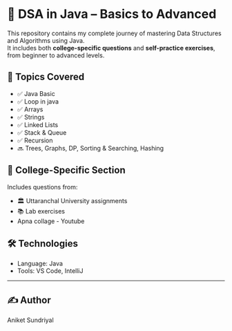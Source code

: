 # 🎯 DSA in Java – Basics to Advanced

This repository contains my complete journey of mastering Data Structures and Algorithms using Java.  
It includes both **college-specific questions** and **self-practice exercises**, from beginner to advanced levels.

## 📘 Topics Covered
- ✅ Java Basic
- ✅ Loop in java
- ✅ Arrays
- ✅ Strings
- ✅ Linked Lists
- ✅ Stack & Queue
- ✅ Recursion
- 🔜 Trees, Graphs, DP, Sorting & Searching, Hashing

## 🏫 College-Specific Section
Includes questions from:
- 🏛️ Uttaranchal University assignments
- 📚 Lab exercises
- Apna collage - Youtube

## 🛠️ Technologies
- Language: Java
- Tools: VS Code, IntelliJ

---
## ✍️ Author
Aniket Sundriyal
